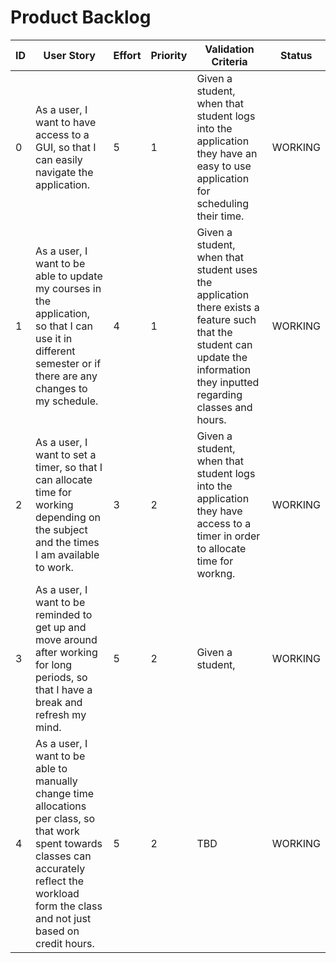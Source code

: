 # Product Backlog

| ID | User Story | Effort | Priority | Validation Criteria | Status |
|----|------------|--------|----------|---------------------|--------|
| 0 | As a user, I want to have access to a GUI, so that I can easily navigate the application.| 5 | 1 | Given a student, when that student logs into the application they have an easy to use application for scheduling their time. | WORKING |
| 1 | As a user, I want to be able to update my courses in the application, so that I can use it in different semester or if there are any changes to my schedule. | 4 | 1 | Given a student, when that student uses the  application there exists a feature such that the student can update the information they inputted regarding classes and hours. | WORKING|
| 2 | As a user, I want to set a timer, so that I can allocate time for working depending on the subject and the times I am available to work.| 3 | 2 | Given a student, when that student logs into the application they have access to a timer in order to allocate time for workng. | WORKING |
| 3 | As a user, I want to be reminded to get up and move around after working for long periods, so that I have a break and refresh my mind. | 5 | 2 | Given a student, | WORKING |
| 4 | As a user, I want to be able to manually change time allocations per class, so that work spent towards classes can accurately reflect the workload form the class and not just based on credit hours. | 5 | 2 | TBD | WORKING |
